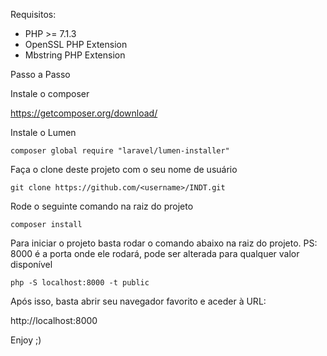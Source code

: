 Requisitos:
- PHP >= 7.1.3
- OpenSSL PHP Extension
- Mbstring PHP Extension

Passo a Passo

Instale o composer

https://getcomposer.org/download/

Instale o Lumen

```
composer global require "laravel/lumen-installer"
```

Faça o clone deste projeto com o seu nome de usuário

```
git clone https://github.com/<username>/INDT.git
```

Rode o seguinte comando na raiz do projeto

```
composer install
```

Para iniciar o projeto basta rodar o comando abaixo na raiz do projeto.
PS: 8000 é a porta onde ele rodará, pode ser alterada para qualquer valor disponível

```
php -S localhost:8000 -t public
```

Após isso, basta abrir seu navegador favorito e aceder à URL:

http://localhost:8000

Enjoy ;)